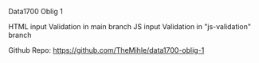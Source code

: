Data1700 Oblig 1

HTML input Validation in main branch
JS  input Validation in "js-validation" branch

Github Repo: https://github.com/TheMihle/data1700-oblig-1

